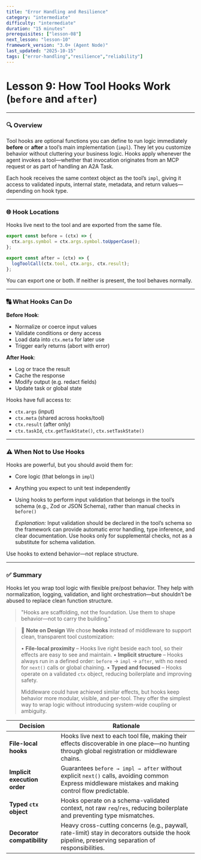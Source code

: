 ```yaml
---
title: "Error Handling and Resilience"
category: "intermediate"
difficulty: "intermediate"
duration: "15 minutes"
prerequisites: ["lesson-08"]
next_lesson: "lesson-10"
framework_version: "3.0+ (Agent Node)"
last_updated: "2025-10-15"
tags: ["error-handling","resilience","reliability"]
---
```


# **Lesson 9: How Tool Hooks Work (`before` and `after`)**

---

### 🔍 Overview

Tool hooks are optional functions you can define to run logic immediately **before** or **after** a tool’s main implementation (`impl`). They let you customize behavior without cluttering your business logic. Hooks apply whenever the agent invokes a tool—whether that invocation originates from an MCP request or as part of handling an A2A Task.

Each hook receives the same context object as the tool’s `impl`, giving it access to validated inputs, internal state, metadata, and return values—depending on hook type.

---

### 🌐 Hook Locations

Hooks live next to the tool and are exported from the same file.

```ts
export const before = (ctx) => {
  ctx.args.symbol = ctx.args.symbol.toUpperCase();
};

export const after = (ctx) => {
  logToolCall(ctx.tool, ctx.args, ctx.result);
};
```

You can export one or both. If neither is present, the tool behaves normally.

---

### 🔠 What Hooks Can Do

**Before Hook**:

- Normalize or coerce input values
- Validate conditions or deny access
- Load data into `ctx.meta` for later use
- Trigger early returns (abort with error)

**After Hook**:

- Log or trace the result
- Cache the response
- Modify output (e.g. redact fields)
- Update task or global state

Hooks have full access to:

- `ctx.args` (input)
- `ctx.meta` (shared across hooks/tool)
- `ctx.result` (after only)
- `ctx.taskId`, `ctx.getTaskState()`, `ctx.setTaskState()`

---

### ⚠️ When Not to Use Hooks

Hooks are powerful, but you should avoid them for:

- Core logic (that belongs in `impl`)
- Anything you expect to unit test independently
- Using hooks to perform input validation that belongs in the tool’s schema (e.g., Zod or JSON Schema), rather than manual checks in `before()`

  _Explanation:_ Input validation should be declared in the tool’s schema so the framework can provide automatic error handling, type inference, and clear documentation. Use hooks only for supplemental checks, not as a substitute for schema validation.

Use hooks to extend behavior—not replace structure.

---

### ✅ Summary

Hooks let you wrap tool logic with flexible pre/post behavior. They help with normalization, logging, validation, and light orchestration—but shouldn’t be abused to replace clean function structure.

> "Hooks are scaffolding, not the foundation. Use them to shape behavior—not to carry the building."

> 📝 **Note on Design**
> We chose **hooks** instead of middleware to support clean, transparent tool customization:
>
> • **File-local proximity** – Hooks live right beside each tool, so their effects are easy to see and maintain.
> • **Implicit structure** – Hooks always run in a defined order: `before` → `impl` → `after`, with no need for `next()` calls or global chaining.
> • **Typed and focused** – Hooks operate on a validated `ctx` object, reducing boilerplate and improving safety.
>
> Middleware could have achieved similar effects, but hooks keep behavior more modular, visible, and per-tool. They offer the simplest way to wrap logic without introducing system-wide coupling or ambiguity.

| Decision                     | Rationale                                                                                                                                            |
| ---------------------------- | ---------------------------------------------------------------------------------------------------------------------------------------------------- |
| **File-local hooks**         | Hooks live next to each tool file, making their effects discoverable in one place—no hunting through global registration or middleware chains.       |
| **Implicit execution order** | Guarantees `before → impl → after` without explicit `next()` calls, avoiding common Express middleware mistakes and making control flow predictable. |
| **Typed `ctx` object**       | Hooks operate on a schema-validated context, not raw `req`/`res`, reducing boilerplate and preventing type mismatches.                               |
| **Decorator compatibility**  | Heavy cross-cutting concerns (e.g., paywall, rate-limit) stay in decorators outside the hook pipeline, preserving separation of responsibilities.    |
